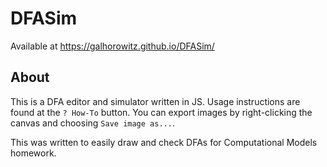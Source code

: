 # DFASim
Available at https://galhorowitz.github.io/DFASim/

## About
This is a DFA editor and simulator written in JS.
Usage instructions are found at the `? How-To` button.
You can export images by right-clicking the canvas and choosing `Save image as...`.

This was written to easily draw and check DFAs for Computational Models homework.
